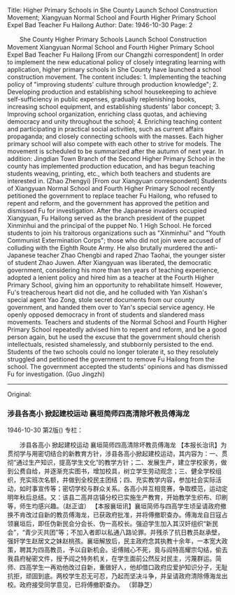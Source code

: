 Title: Higher Primary Schools in She County Launch School Construction Movement; Xiangyuan Normal School and Fourth Higher Primary School Expel Bad Teacher Fu Hailong
Author:
Date: 1946-10-30
Page: 2

　　She County Higher Primary Schools
    Launch School Construction Movement
    Xiangyuan Normal School and Fourth Higher Primary School Expel Bad Teacher Fu Hailong
    [From our Changzhi correspondent] In order to implement the new educational policy of closely integrating learning with application, higher primary schools in She County have launched a school construction movement. The content includes: 1. Implementing the teaching policy of "improving students' culture through production knowledge"; 2. Developing production and establishing school housekeeping to achieve self-sufficiency in public expenses, gradually replenishing books, increasing school equipment, and establishing students' labor concept; 3. Improving school organization, enriching class quotas, and achieving democracy and unity throughout the school; 4. Enriching teaching content and participating in practical social activities, such as current affairs propaganda; and closely connecting schools with the masses. Each higher primary school will also compete with each other to strive for models. The movement is scheduled to be summarized after the autumn of next year. In addition: Jingdian Town Branch of the Second Higher Primary School in the county has implemented production education, and has begun teaching students weaving, printing, etc., which both teachers and students are interested in. (Zhao Zhengyi)
    [From our Xiangyuan correspondent] Students of Xiangyuan Normal School and Fourth Higher Primary School recently petitioned the government to replace teacher Fu Hailong, who refused to repent and reform, and the government has approved the petition and dismissed Fu for investigation. After the Japanese invaders occupied Xiangyuan, Fu Hailong served as the branch president of the puppet Xinminhui and the principal of the puppet No. 1 High School. He forced students to join his traitorous organizations such as "Xinminhui" and "Youth Communist Extermination Corps"; those who did not join were accused of colluding with the Eighth Route Army. He also brutally murdered the anti-Japanese teacher Zhao Chengbi and raped Zhao Taohai, the younger sister of student Zhao Juwen. After Xiangyuan was liberated, the democratic government, considering his more than ten years of teaching experience, adopted a lenient policy and hired him as a teacher at the Fourth Higher Primary School, giving him an opportunity to rehabilitate himself. However, Fu's treacherous heart did not die, and he colluded with Yan Xishan's special agent Yao Zong, stole secret documents from our county government, and handed them over to Yan's special service agency. He openly opposed democracy in front of students and slandered mass movements. Teachers and students of the Normal School and Fourth Higher Primary School repeatedly advised him to repent and reform, and be a good person again, but he used the excuse that the government should cherish intellectuals, resisted shamelessly, and stubbornly persisted to the end. Students of the two schools could no longer tolerate it, so they resolutely struggled and petitioned the government to remove Fu Hailong from the school. The government accepted the students' opinions and has dismissed Fu for investigation.
                (Guo Jingzhi)



<hr /> 

Original: 


### 涉县各高小  掀起建校运动  襄垣简师四高清除坏教员傅海龙

1946-10-30
第2版()
专栏：

　　涉县各高小
    掀起建校运动
    襄垣简师四高清除坏教员傅海龙
    【本报长治讯】为贯彻学与用密切结合的新教育方针，涉县各高小掀起建校运动，其内容为：一、贯彻“通过生产知识，提高学生文化”的教学方针；二、发展生产，建立学校家务，做到公费自给，并逐渐充实图书，增加校具，树立学生劳动观念；三、健全学校组织，充实班次名额，并做到全校民主团结；四、充实教学内容，参加社会实际活动，如时事宣传等；密切学校与群众关系。各高小并互相竞赛，争取模范，运动定明年秋后总结。又：该县二高井店镇分校已实施生产教育，开始教学生织布、印刷等，师生均感兴趣。（赵正谊）
    【本报襄垣讯】襄垣简师与四高学生顷呈请政府撤换不肯改过自新的教员傅海龙，已获政府批准，并将傅撤职查办。傅海龙自日寇占领襄垣后，即任伪新民会分会长、伪一高校长。强迫学生加入其汉奸组织“新民会”，“青少灭共团”等；不加入者即以私通八路论罪。并残杀了抗日教员赵承壁，强奸学生赵居文之妹赵桃孩。襄垣解放后，民主政府念其执教十余年，一本宽大政策，聘其为四高教员，予以自新机会。讵傅贼心不死，竟与阎特高耀宗勾结，偷去我县府秘密文件，授予阎之特务机关，在学生面前公然反对民主，污蔑群运。简师、四高学生一再劝他改过自新，重做好人，他却借口政府应爱护知识分子，无耻抗拒，顽固到底。两校学生忍无可忍，乃起而坚决斗争，并呈请政府清除傅海龙出校。政府接受同学意见，已将傅撤职查办。
                （郭静芝）
